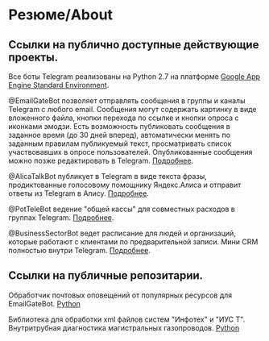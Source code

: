 # Резюме/About

## Cсылки на публично доступные действующие проекты.

Все боты Telegram реализованы на Python 2.7 на платформе [Google App Engine Standard Environment](https://cloud.google.com/appengine/docs/standard/).

@EmailGateBot позволяет отправлять сообщения в группы и каналы Telegram с любого email. Сообщения могут содержать картинку в виде вложенного файла, кнопки перехода по ссылке и кнопки опроса с иконками эмодзи. Есть возможность публиковать сообщения в заданное время (до 30 дней вперед), автоматически менять по заданным правилам публикуемый текст, просматривать список участвовавших в опросе пользователей. Опубликованные сообщения можно позже редактировать в Telegram.
[Подробнее](https://vb64.github.io/telegram.email.notify/docs/ru/guide.html).

@AlicaTalkBot публикует в Telegram в виде текста фразы, продиктованные голосовому помощнику Яндекс.Алиса и отправит ответы из Telegram в Алису.
[Подробнее](https://zen.yandex.ru/media/id/5a7c88094bf16140b018eb53/razgovor-s-telegoi-iandeksalisa-i-telegram-5cdbef3273f29b00b2d98a13).

@PotTeleBot ведение "общей кассы" для совместных расходов в группах Telegram.
[Подробнее](https://zen.yandex.ru/media/id/5a7c88094bf16140b018eb53/sovmestnye-rashody-5b3e609e9d936000a8dcc08b).

@BusinessSectorBot ведет расписание для людей и организаций, которые работают с клиентами по предварительной записи. Мини CRM полностью внутри Telegram.
[Подробнее](https://zen.yandex.ru/media/id/5a7c88094bf16140b018eb53/raspisanie-vashih-zadach-v-telegram-5be13850bd70ad00aa0ca47a).

## Cсылки на публичные репозитарии.

Обработчик почтовых оповещений от популярных ресурсов для EmailGateBot.
[Python](https://github.com/vb64/telegram.email.notify)

Библиотека для обработки xml файлов систем "Инфотех" и "ИУС Т". Внутритрубная диагностика магистральных газопроводов.
[Python](https://github.com/vb64/oeg.infotech.xml)
